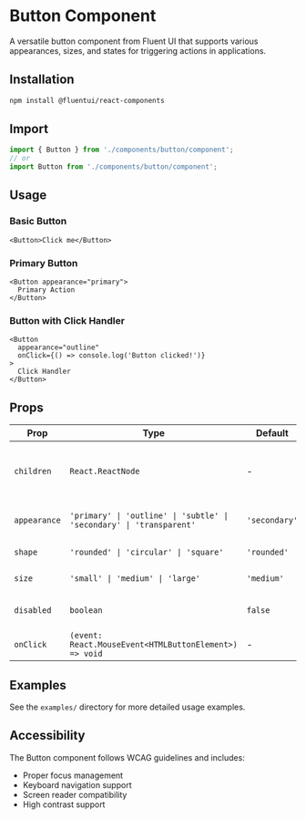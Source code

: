 # Button Component

A versatile button component from Fluent UI that supports various appearances, sizes, and states for triggering actions in applications.

## Installation

```bash
npm install @fluentui/react-components
```

## Import

```typescript
import { Button } from './components/button/component';
// or
import Button from './components/button/component';
```

## Usage

### Basic Button
```tsx
<Button>Click me</Button>
```

### Primary Button
```tsx
<Button appearance="primary">
  Primary Action
</Button>
```

### Button with Click Handler
```tsx
<Button 
  appearance="outline"
  onClick={() => console.log('Button clicked!')}
>
  Click Handler
</Button>
```

## Props

| Prop | Type | Default | Description |
|------|------|---------|-------------|
| `children` | `React.ReactNode` | - | The content to display inside the button |
| `appearance` | `'primary' \| 'outline' \| 'subtle' \| 'secondary' \| 'transparent'` | `'secondary'` | The visual appearance style |
| `shape` | `'rounded' \| 'circular' \| 'square'` | `'rounded'` | The shape styling |
| `size` | `'small' \| 'medium' \| 'large'` | `'medium'` | The size of the button |
| `disabled` | `boolean` | `false` | Whether the button is disabled |
| `onClick` | `(event: React.MouseEvent<HTMLButtonElement>) => void` | - | Click event handler |

## Examples

See the `examples/` directory for more detailed usage examples.

## Accessibility

The Button component follows WCAG guidelines and includes:
- Proper focus management
- Keyboard navigation support
- Screen reader compatibility
- High contrast support